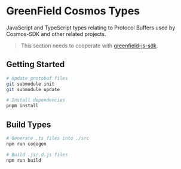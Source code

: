 # GreenField Cosmos Types

JavaScript and TypeScript types relating to Protocol Buffers used by Cosmos-SDK and other related projects.

> This section needs to cooperate with [greenfield-js-sdk](https://github.com/bnb-chain/gnfd-js-sdk).

## Getting Started

```bash
# Update protobuf files
git submodule init
git submodule update

# Install dependencies
pnpm install
```

## Build Types

```bash
# Generate .ts files into ./src
npm run codegen

# Build .js/.d.js files
npm run build
```
